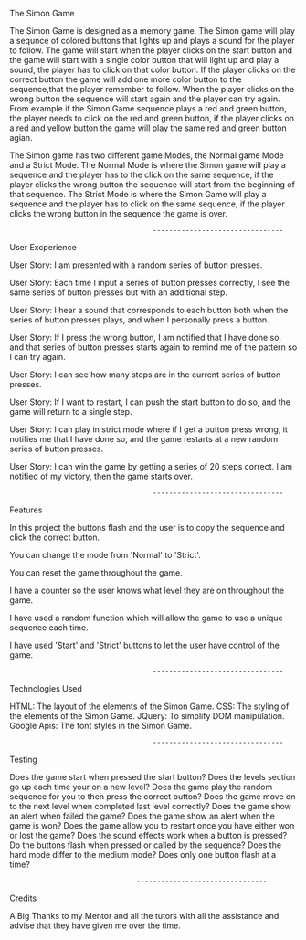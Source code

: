 The Simon Game

The Simon Game is designed as a memory game. The Simon game will play a sequnce of colored buttons that lights up and plays
a sound for the player to follow. The game will start when the player clicks on the start button and the game will start
with a single color button that will light up and play a sound, the player has to click on that color button. If the player
clicks on the correct button the game will add one more color button to the sequence,that the player remember to follow. 
When the player clicks on the wrong button the sequence will start again and the player can try again. From example if the
Simon Game sequence plays a red and green button, the player needs to click on the red and green button, if the player
clicks on a red and yellow button the game will play the same red and green button agian.

The Simon game has two different game Modes, the Normal game Mode and a Strict Mode. The Normal Mode is where the Simon
game will play a sequence and the player has to the click on the same sequence, if the player clicks the wrong button the
sequence will start from the beginning of that sequence. The Strict Mode is where the Simon Game will play a sequence and 
the player has to click on the same sequence, if the player clicks the wrong button in the sequence the game is over. 

                                       --------------------------------

User Excperience

User Story: I am presented with a random series of button presses.

User Story: Each time I input a series of button presses correctly, I see the same series of button presses but with an
additional step.

User Story: I hear a sound that corresponds to each button both when the series of button presses plays, and when I 
personally press a button.

User Story: If I press the wrong button, I am notified that I have done so, and that series of button presses starts again
to remind me of the pattern so I can try again.

User Story: I can see how many steps are in the current series of button presses.

User Story: If I want to restart, I can push the start button to do so, and the game will return to a single step.

User Story: I can play in strict mode where if I get a button press wrong, it notifies me that I have done so, and the game
restarts at a new random series of button presses.

User Story: I can win the game by getting a series of 20 steps correct. I am notified of my victory, then the game starts
over.

                                       --------------------------------


Features

In this project the buttons flash and the user is to copy the sequence and click the correct button.

You can change the mode from 'Normal' to 'Strict'.

You can reset the game throughout the game.

I have a counter so the user knows what level they are on throughout the game.

I have used a random function which will allow the game to use a unique sequence each time.

I have used 'Start' and 'Strict' buttons to let the user have control of the game.

                                       --------------------------------

Technologies Used

HTML: The layout of the elements of the Simon Game.
CSS: The styling of the elements of the Simon Game.
JQuery: To simplify DOM manipulation.
Google Apis: The font styles in the Simon Game. 

                                       --------------------------------

Testing

Does the game start when pressed the start button?
Does the levels section go up each time your on a new level?
Does the game play the random sequence for you to then press the correct button?
Does the game move on to the next level when completed last level correctly?
Does the game show an alert when failed the game?
Does the game show an alert when the game is won?
Does the game allow you to restart once you have either won or lost the game?
Does the sound effects work when a button is pressed?
Do the buttons flash when pressed or called by the sequence?
Does the hard mode differ to the medium mode?
Does only one button flash at a time?

                                   --------------------------------


Credits

A Big Thanks to my Mentor and all the tutors with all the assistance and advise that they have given me over the time.
